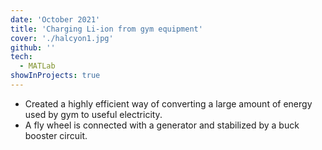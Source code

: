 ```yaml
---
date: 'October 2021'
title: 'Charging Li-ion from gym equipment'
cover: './halcyon1.jpg'
github: ''
tech:
  - MATLab
showInProjects: true
---
```


- Created a highly efficient way of converting a large amount of energy used by gym to useful electricity.
- A fly wheel is connected with a generator and stabilized by a buck booster circuit. 

